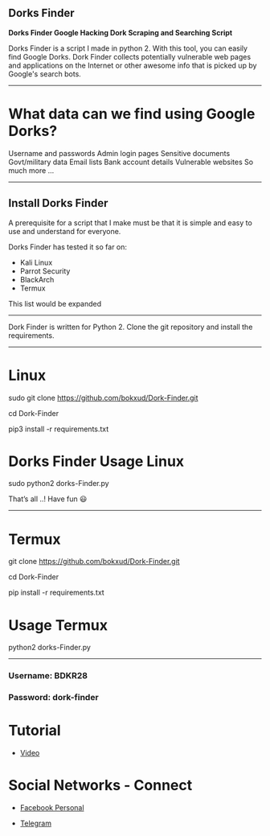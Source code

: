 ## Dorks Finder
**Dorks Finder Google Hacking Dork Scraping and Searching Script**

Dorks Finder is a script I made in python 2. With this tool, you can easily find Google Dorks. Dork Finder collects potentially vulnerable web pages and applications on the Internet or other awesome info that is picked up by Google's search bots. 

****

# What data can we find using Google Dorks?

Username and passwords
Admin login pages
Sensitive documents
Govt/military data
Email lists
Bank account details
Vulnerable websites
So much more …
****

## Install Dorks Finder
A prerequisite for a script that I make must be that it is simple and easy to use and understand for everyone.

Dorks Finder has tested it so far on:
* Kali Linux
* Parrot Security
* BlackArch
* Termux

This list would be expanded
****

Dork Finder is written for Python 2. Clone the git repository and install the requirements.
****

# Linux
sudo git clone https://github.com/bokxud/Dork-Finder.git

cd Dork-Finder

pip3 install -r requirements.txt

# Dorks Finder Usage Linux

sudo python2 dorks-Finder.py

That’s all ..!
Have fun 😃
****

# Termux

git clone https://github.com/bokxud/Dork-Finder.git

cd Dork-Finder

pip install -r requirements.txt

# Usage Termux

python2 dorks-Finder.py

***

### Username: BDKR28
### Password: dork-finder


# Tutorial
* [Video](https://www.facebook.com/100160528499386/posts/436485464866889/?app=fbl)



# Social Networks - Connect

* [Facebook Personal](https://www.facebook.com/ctfsolution)

* [Telegram](https://t.me/MrBDKR28)



